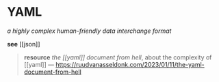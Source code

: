 # YAML

_a highly complex human-friendly data interchange format_

**see** [[json]]

> **resource** _the [[yaml]] document from hell_, about the complexity of [[yaml]] &mdash; <https://ruudvanasseldonk.com/2023/01/11/the-yaml-document-from-hell>
